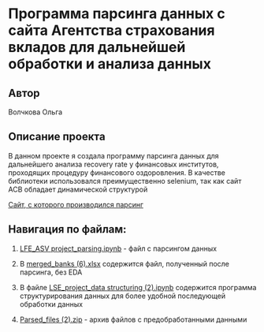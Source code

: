 # Программа парсинга данных с сайта Агентства страхования вкладов для дальнейшей обработки и анализа данных

## Автор

Волчкова Ольга

## Описание проекта

В данном проекте я создала программу парсинга данных для дальнейшего анализа recovery rate у финансовых институтов, проходящих процедуру финансового оздоровления. В качестве библиотеки использовался преимущественно selenium, так как сайт АСВ обладает динамической структурой

[Сайт, с которого производился парсинг](https://www.asv.org.ru/banks?category=insurance-event)
   
## Навигация по файлам:

1) [LFE_ASV project_parsing.ipynb]([https://github.com/OVolchkova/ANDAN_project/blob/main/Step1_Parsing.ipynb](https://github.com/OVolchkova/ASV-project/blob/main/LFE_ASV%20project_parsing.ipynb)) - файл с парсингом данных
   
2) В [merged_banks (6).xlsx](https://github.com/OVolchkova/ASV-project/blob/main/merged_banks%20(6).xlsx) содержится файл, полученный после парсинга, без EDA

3) В файле [LSE_project_data structuring (2).ipynb](https://github.com/OVolchkova/ASV-project/blob/main/LSE_project_data%20structuring%20(2).ipynb) содержится программа структурирования данных для более удобной последующей обработки данных

4) [Parsed_files (2).zip]([https://github.com/OVolchkova/ANDAN_project/blob/main/Step2_EDA.ipynb](https://github.com/OVolchkova/ASV-project/blob/main/Parsed_files%20(2).zip)) - архив файлов с предобработанными данными



